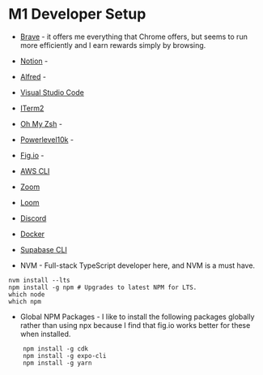 # M1 Developer Setup


- [Brave](https://brave.com/) - it offers me everything that Chrome offers, but seems to run more efficiently and I earn rewards simply by browsing.
- [Notion](https://www.notion.so/) - 
- [Alfred](https://www.alfredapp.com/) - 

- [Visual Studio Code]()
- [ITerm2](https://iterm2.com/)
- [Oh My Zsh](https://ohmyz.sh) - 
- [Powerlevel10k](https://github.com/romkatv/powerlevel10k#oh-my-zsh) - 
- [Fig.io](https://fig.io/) - 
- [AWS CLI]()
- [Zoom]()
- [Loom]()
- [Discord]()
- [Docker]()
- [Supabase CLI]()
- NVM - Full-stack TypeScript developer here, and NVM is a must have.
```
nvm install --lts
npm install -g npm # Upgrades to latest NPM for LTS.
which node
which npm
```
- Global NPM Packages - I like to install the following packages globally rather than using npx because I find that fig.io works better for these when installed.
```
    npm install -g cdk
    npm install -g expo-cli
    npm install -g yarn
```

